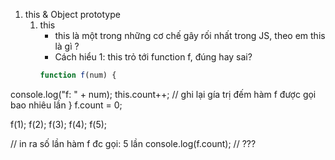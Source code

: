 1. this & Object prototype
   1. this
      * this là một trong những cơ chế gây rối nhất trong JS, theo em this là gì ?
      * Cách hiểu 1: this trỏ tới function f, đúng hay sai?
      ```javascript
      function f(num) {
  console.log("f: " + num);
  this.count++; // ghi lại gía trị đếm hàm f được gọi bao nhiêu lần
}
f.count = 0;

f(1);
f(2);
f(3);
f(4);
f(5);

// in ra số lần hàm f đc gọi: 5 lần
console.log(f.count); // ???
```
